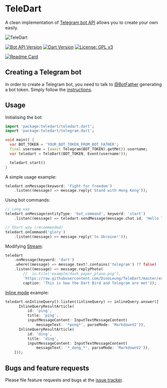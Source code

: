 # TeleDart

A clean implementation of [Telegram bot API](https://core.telegram.org/bots/api) allows you to create your own easily.

![TeleDart](https://raw.githubusercontent.com/DinoLeung/TeleDart/master/example/dash_paper_plane.svg?sanitize=true)

[![Bot API Version](https://img.shields.io/badge/Bot%20API-6.4-blue.svg?style=flat-square)](https://core.telegram.org/bots/api)
[![Dart Version](https://img.shields.io/badge/Dart-2.18-blue.svg?style=flat-square)](https://dart.dev)
[![License: GPL v3](https://img.shields.io/badge/License-GPL%20v3-blue.svg?style=flat-square)](https://www.gnu.org/licenses/gpl-3.0)

[![Readme Card](https://github-readme-stats.vercel.app/api/pin/?username=DinoLeung&repo=TeleDart)](https://github.com/DinoLeung/TeleDart)

## Creating a Telegram bot

In order to create a Telegram bot, you need to talk to [@BotFather](https://t.me/botfather) generating a bot token. Simply follow the [instructions](https://core.telegram.org/bots#6-botfather).

## Usage

Initialising the bot:

```dart
import 'package:teledart/teledart.dart';
import 'package:teledart/telegram.dart';

void main() {
  var BOT_TOKEN = 'YOUR_BOT_TOKEN_FROM_BOT_FATHER';
  final username = (await Telegram(BOT_TOKEN).getMe()).username;
  var teledart = TeleDart(BOT_TOKEN, Event(username!));

  teledart.start()
}
```

A simple usage example:

```dart
teledart.onMessage(keyword: 'Fight for freedom')
    .listen((message) => message.reply('Stand with Hong Kong'));
```

Using bot commands:

```dart
// Long way
teledart.onMessage(entityType: 'bot_command', keyword: 'start')
    .listen((message) => teledart.sendMessage(message.chat.id, 'Hello TeleDart!'));

// Short way (recommended)
teledart.onCommand('glory')
    .listen((message) => message.reply('to Ukraine!'));
```

Modifying [Stream](https://www.dartlang.org/tutorials/language/streams#methods-that-modify-a-stream):

```dart
teledart
    .onMessage(keyword: 'dart')
    .where((message) => message.text?.contains('telegram') ?? false)
    .listen((message) => message.replyPhoto(
        //  io.File('example/dash_paper_plane.png'),
        'https://raw.githubusercontent.com/DinoLeung/TeleDart/master/example/dash_paper_plane.png',
        caption: 'This is how the Dart Bird and Telegram are met'));
```

[Inline mode](https://core.telegram.org/bots/api#inline-mode) example:

```dart
teledart.onInlineQuery().listen((inlineQuery) => inlineQuery.answer([
      InlineQueryResultArticle(
          id: 'ping',
          title: 'ping',
          inputMessageContent: InputTextMessageContent(
              messageText: '*pong*', parseMode: 'MarkdownV2')),
      InlineQueryResultArticle(
          id: 'ding',
          title: 'ding',
          inputMessageContent: InputTextMessageContent(
              messageText: '*_dong_*', parseMode: 'MarkdownV2')),
    ]));
```

## Bugs and feature requests

Please file feature requests and bugs at the [issue tracker][tracker].

[tracker]: https://github.com/DinoLeung/TeleDart/issues
